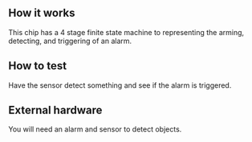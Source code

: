 <!---

This file is used to generate your project datasheet. Please fill in the information below and delete any unused
sections.

You can also include images in this folder and reference them in the markdown. Each image must be less than
512 kb in size, and the combined size of all images must be less than 1 MB.
-->

## How it works

This chip has a 4 stage finite state machine to representing the arming, detecting, and triggering of an alarm.

## How to test

Have the sensor detect something and see if the alarm is triggered. 

## External hardware

You will need an alarm and sensor to detect objects. 

